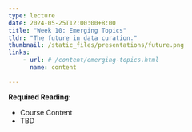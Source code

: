 ```yaml
---
type: lecture
date: 2024-05-25T12:00:00+8:00
title: "Week 10: Emerging Topics"
tldr: "The future in data curation."
thumbnail: /static_files/presentations/future.png
links:
    - url: # /content/emerging-topics.html
      name: content

---
```

**Required Reading:**
- Course Content
- TBD
